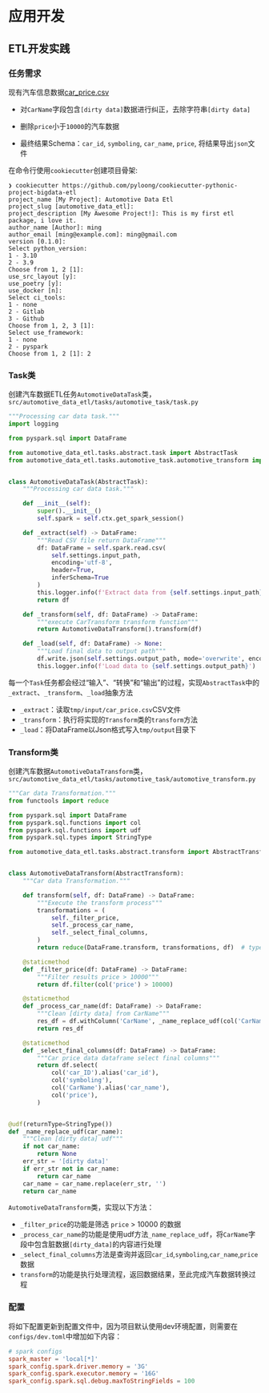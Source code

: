 # 应用开发

## ETL开发实践

### 任务需求

现有汽车信息数据[car_price.csv](../../assets/data/car_price.csv)

- 对`CarName`字段包含`[dirty data]`数据进行纠正，去除字符串`[dirty data]`

- 删除`price`小于`10000`的汽车数据

- 最终结果Schema：`car_id`, `symboling`, `car_name`, `price`, 将结果导出`json`文件

在命令行使用`cookiecutter`创建项目骨架:

```text
❯ cookiecutter https://github.com/pyloong/cookiecutter-pythonic-project-bigdata-etl
project_name [My Project]: Automotive Data Etl
project_slug [automotive_data_etl]:
project_description [My Awesome Project!]: This is my first etl package, i love it.
author_name [Author]: ming
author_email [ming@example.com]: ming@gmail.com
version [0.1.0]:
Select python_version:
1 - 3.10
2 - 3.9
Choose from 1, 2 [1]:
use_src_layout [y]:
use_poetry [y]:
use_docker [n]:
Select ci_tools:
1 - none
2 - Gitlab
3 - Github
Choose from 1, 2, 3 [1]:
Select use_framework:
1 - none
2 - pyspark
Choose from 1, 2 [1]: 2
```

### Task类

创建汽车数据ETL任务`AutomotiveDataTask`类，`src/automotive_data_etl/tasks/automotive_task/task.py`

```py title="task.py"
"""Processing car data task."""
import logging

from pyspark.sql import DataFrame

from automotive_data_etl.tasks.abstract.task import AbstractTask
from automotive_data_etl.tasks.automotive_task.automotive_transform import AutomotiveDataTransform


class AutomotiveDataTask(AbstractTask):
    """Processing car data task."""

    def __init__(self):
        super().__init__()
        self.spark = self.ctx.get_spark_session()

    def _extract(self) -> DataFrame:
        """Read CSV file return DataFrame"""
        df: DataFrame = self.spark.read.csv(
            self.settings.input_path,
            encoding='utf-8',
            header=True,
            inferSchema=True
        )
        this.logger.info(f'Extract data from {self.settings.input_path}')
        return df

    def _transform(self, df: DataFrame) -> DataFrame:
        """execute CarTransform transform function"""
        return AutomotiveDataTransform().transform(df)

    def _load(self, df: DataFrame) -> None:
        """Load final data to output path"""
        df.write.json(self.settings.output_path, mode='overwrite', encoding='utf-8')
        this.logger.info(f'Load data to {self.settings.output_path}')

```

每一个`Task`任务都会经过“输入”、“转换”和“输出”的过程，实现`AbstractTask`中的`_extract`、`_transform`、`_load`抽象方法

- `_extract`：读取`tmp/input/car_price.csv`CSV文件
- `_transform`：执行将实现的`Transform`类的`transform`方法
- `_load`：将DataFrame以Json格式写入`tmp/output`目录下

### Transform类

创建汽车数据`AutomotiveDataTransform`类，`src/automotive_data_etl/tasks/automotive_task/automotive_transform.py`

```py title="automotive_transform.py"
"""Car data Transformation."""
from functools import reduce

from pyspark.sql import DataFrame
from pyspark.sql.functions import col
from pyspark.sql.functions import udf
from pyspark.sql.types import StringType

from automotive_data_etl.tasks.abstract.transform import AbstractTransform


class AutomotiveDataTransform(AbstractTransform):
    """Car data Transformation."""

    def transform(self, df: DataFrame) -> DataFrame:
        """Execute the transform process"""
        transformations = (
            self._filter_price,
            self._process_car_name,
            self._select_final_columns,
        )
        return reduce(DataFrame.transform, transformations, df)  # type: ignore

    @staticmethod
    def _filter_price(df: DataFrame) -> DataFrame:
        """Filter results price > 10000"""
        return df.filter(col('price') > 10000)

    @staticmethod
    def _process_car_name(df: DataFrame) -> DataFrame:
        """Clean [dirty data] from CarName"""
        res_df = df.withColumn('CarName', _name_replace_udf(col('CarName')).alias('CarName'))
        return res_df

    @staticmethod
    def _select_final_columns(df: DataFrame) -> DataFrame:
        """Car price data dataframe select final columns"""
        return df.select(
            col('car_ID').alias('car_id'),
            col('symboling'),
            col('CarName').alias('car_name'),
            col('price'),
        )


@udf(returnType=StringType())
def _name_replace_udf(car_name):
    """Clean [dirty data] udf"""
    if not car_name:
        return None
    err_str = '[dirty data]'
    if err_str not in car_name:
        return car_name
    car_name = car_name.replace(err_str, '')
    return car_name

```

`AutomotiveDataTransform`类，实现以下方法：

- `_filter_price`的功能是筛选 `price` > 10000 的数据
- `_process_car_name`的功能是使用udf方法`_name_replace_udf`，将`CarName`字段中包含脏数据`[dirty_data]`的内容进行处理
- `_select_final_columns`方法是查询并返回`car_id`,`symboling`,`car_name`,`price`数据
- `transform`的功能是执行处理流程，返回数据结果，至此完成汽车数据转换过程

### 配置

将如下配置更新到配置文件中，因为项目默认使用dev环境配置，则需要在`configs/dev.toml`中增加如下内容：

```toml
# spark configs
spark_master = 'local[*]'
spark_config.spark.driver.memory = '3G'
spark_config.spark.executor.memory = '16G'
spark_config.spark.sql.debug.maxToStringFields = 100
```
